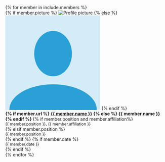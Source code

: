 <div>
{% for member in include.members %}
<div class="grid__item members">
        {% if member.picture %}
        <img src="{{ member.picture }}" alt="Profile picture" class="portrait" >
        {% else %}
        <img src="/assets/images/people/placeholder.png" alt="Profile picture" class="portrait" >
        {% endif %}
        <br/>
        <b>
        {% if member.url %}
        <a href="{{ member.url }}" rel="permalink">{{ member.name }}</a>
        {% else %}
        {{ member.name }}
        {% endif %}
        </b>
        {% if member.position and member.affiliation%}
        <div style="font-size: 90%;">{{ member.position }}, {{ member.affiliation }}</div>
        {% elsif member.position %}
        <div style="font-size: 90%;">{{ member.position }}</div>
        {% endif %}
        {% if member.date %}
        <div style="font-size: 90%;">{{ member.date }}</div>
        {% endif %}
</div>
{% endfor %}
</div>

